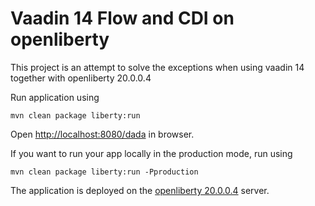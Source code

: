 # Vaadin 14 Flow and CDI on openliberty 

This project is an attempt to solve the exceptions when using vaadin 14 together with openliberty 20.0.0.4 

Run application using
```
mvn clean package liberty:run
```

Open [http://localhost:8080/dada](http://localhost:8080/dada) in browser.

If you want to run your app locally in the production mode, run using
```
mvn clean package liberty:run -Pproduction
```

The application is deployed on the [openliberty 20.0.0.4](https://openliberty.io/) server.